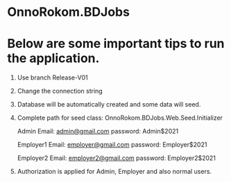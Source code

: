 # OnnoRokom.BDJobs

# Below are some important tips to run the application.

1. Use branch Release-V01
2. Change the connection string
3. Database will be automatically created and some data will seed.
4. Complete path for seed class: OnnoRokom.BDJobs.Web.Seed.Initializer
      
      Admin
        Email: admin@gmail.com
        password: Admin$2021
        
      Employer1
        Email: employer@gmail.com
        password: Employer$2021
        
      Employer2
        Email: employer2@gmail.com
        password: Employer2$2021
        
 5. Authorization is applied for Admin, Employer and also normal users.
